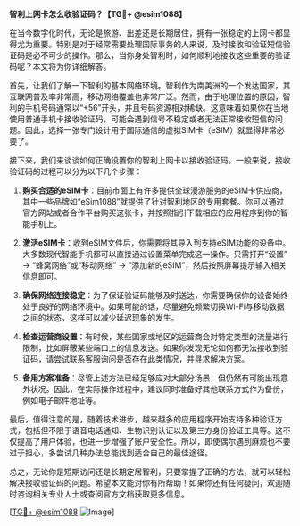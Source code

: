 **智利上网卡怎么收验证码？【TG💪+ @esim1088】**

在当今数字化时代，无论是旅游、出差还是长期居住，拥有一张稳定的上网卡都显得尤为重要。特别是对于经常需要处理国际事务的人来说，及时接收和验证短信验证码是必不可少的操作。那么，当你身处智利时，如何顺利地接收这些重要的验证码呢？本文将为你详细解答。

首先，让我们了解一下智利的基本网络环境。智利作为南美洲的一个发达国家，其互联网普及率非常高，移动网络覆盖也非常广泛。然而，由于地理位置的原因，智利的手机号码通常以“+56”开头，并且号码资源相对稀缺。这意味着如果你在当地使用普通手机卡接收验证码，可能会遇到信号不稳定或者无法正常接收短信的问题。因此，选择一张专门设计用于国际通信的虚拟SIM卡（eSIM）就显得非常必要了。

接下来，我们来谈谈如何正确设置你的智利上网卡以接收验证码。一般来说，接收验证码的过程可以分为以下几个步骤：

1. **购买合适的eSIM卡**：目前市面上有许多提供全球漫游服务的eSIM卡供应商，其中一些品牌如“eSim1088”就提供了针对智利地区的专用套餐。你可以通过官方网站或者合作平台购买这张卡，并按照指引下载相应的应用程序到你的智能手机上。

2. **激活eSIM卡**：收到eSIM文件后，你需要将其导入到支持eSIM功能的设备中。大多数现代智能手机都可以直接通过设置菜单完成这一操作。只需打开“设置” -> “蜂窝网络”或“移动网络” -> “添加新的eSIM”，然后按照屏幕提示输入相关信息即可。

3. **确保网络连接稳定**：为了保证验证码能够及时送达，你需要确保你的设备始终处于良好的网络环境中。如果可能的话，尽量避免频繁切换Wi-Fi与移动数据之间的状态，这样可以减少延迟现象的发生。

4. **检查运营商设置**：有时候，某些国家或地区的运营商会对特定类型的流量进行限制，比如屏蔽某些端口上的信息发送。如果你发现无论如何都无法接收到验证码，请尝试联系客服询问是否存在此类情况，并寻求解决方案。

5. **备用方案准备**：尽管上述方法已经足够应对大部分场景，但仍然有可能出现意外状况。因此，在实际操作过程中，建议同时准备好其他联系方式作为备份，例如电子邮件地址等。

最后，值得注意的是，随着技术进步，越来越多的应用程序开始支持多种验证方式，包括但不限于语音电话通知、生物识别认证以及第三方身份验证工具等。这不仅提高了用户体验，也进一步增强了账户安全性。所以，即使偶尔遇到麻烦也不要过于担心，多尝试几种办法总能找到适合自己的最佳途径。

总之，无论你是短期访问还是长期定居智利，只要掌握了正确的方法，就可以轻松解决接收验证码的问题。希望本文能对你有所帮助！如果你还有任何疑问，欢迎随时咨询相关专业人士或查阅官方文档获取更多信息。

[[TG💪+ @esim1088](https://t.me/s/esim1088) ![Image](https://i.postimg.cc/4NQfJmqS/Snipaste-2025-05-13-00-14-12.png)]